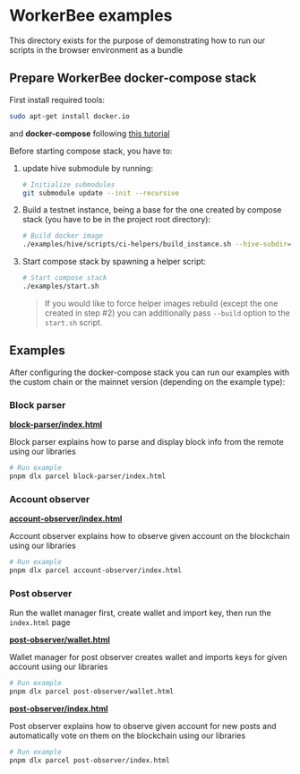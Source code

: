 # WorkerBee examples

This directory exists for the purpose of demonstrating how to run our scripts in the browser environment as a bundle

## Prepare WorkerBee docker-compose stack

First install required tools:

```bash
sudo apt-get install docker.io
```

and **docker-compose** following [this tutorial](https://docs.docker.com/engine/install/ubuntu/#install-using-the-repository)

Before starting compose stack, you have to:

1. update hive submodule by running:

    ```bash
    # Initialize submodules
    git submodule update --init --recursive
    ```

2. Build a testnet instance, being a base for the one created by compose stack (you have to be in the project root directory):

    ```bash
    # Build docker image
    ./examples/hive/scripts/ci-helpers/build_instance.sh --hive-subdir=examples/hive --network-type=testnet infinite-post-creator ./examples/hive registry.gitlab.syncad.com/hive/hive
    ```

3. Start compose stack by spawning a helper script:

    ```bash
    # Start compose stack
    ./examples/start.sh
    ```

    > If you would like to force helper images rebuild (except the one created in step #2) you can additionally pass `--build` option to the `start.sh` script.

## Examples

After configuring the docker-compose stack you can run our examples with the custom chain or the mainnet version (depending on the example type):

### Block parser

**[block-parser/index.html](block-parser/index.html)**

Block parser explains how to parse and display block info from the remote using our libraries

```bash
# Run example
pnpm dlx parcel block-parser/index.html
```

### Account observer

**[account-observer/index.html](account-observer/index.html)**

Account observer explains how to observe given account on the blockchain using our libraries

```bash
# Run example
pnpm dlx parcel account-observer/index.html
```

### Post observer

Run the wallet manager first, create wallet and import key, then run the `index.html` page

**[post-observer/wallet.html](post-observer/wallet.html)**

Wallet manager for post observer creates wallet and imports keys for given account using our libraries

```bash
# Run example
pnpm dlx parcel post-observer/wallet.html
```

**[post-observer/index.html](post-observer/index.html)**

Post observer explains how to observe given account for new posts and automatically vote on them on the blockchain using our libraries

```bash
# Run example
pnpm dlx parcel post-observer/index.html
```
